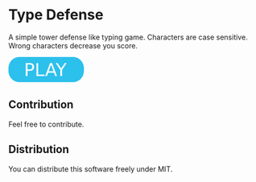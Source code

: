 # Type Defense

A simple tower defense like typing game. Characters are case sensitive. Wrong characters decrease you score. 

[![button](play.png)](https://treetop-playground.github.io/typedefense/)

## Contribution

Feel free to contribute.

## Distribution

You can distribute this software freely under MIT.